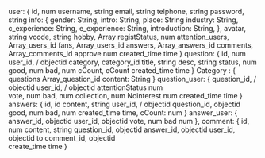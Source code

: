 user: {
	id,				num
	username,		string
	email,			string
	telphone,		string
	password,		string
	info: {
	    gender: String,
	    intro: String,
	    place: String
	    industry: String,
	    c_experience: String,
	    e_experience: String,
	    introduction: String,
	},
	avatar,			string
	vcode,			string
	hobby,			Array
	registStatus,	num
	attention_users,	Array_users_id
	fans,				Array_users_id
	answers,			Array_answers_id
	comments,			Array_comments_id
	approve				num
	created_time		time
}
question: {
	id,				num	
	user_id, /		objectid
	category,		category_id
	title,			string
	desc,			string
	status,			num
	good,			num
	bad,			num
	cCount,			cCount
	created_time    time
}
Category : {
	questions   Array_question_id
	content: String
}
question_user: {
	question_id,	/ objectid
	user_id,	/	 objectid
	attentionStatus	num		
	vote,			num
	bad,			num
	collection,		num
	Nointerest		num
	created_time   	time
}
answers: {
	id,				id
	content,		string
	user_id, /		objectid
	question_id,	objectid
	good,			num
	bad,			num
	created_time	time,
	cCount: 		num
}
answer_user: {
	answer_id,		objectid
	user_id,		objectid
	vote,			num
	bad				num
},
comment: {
	id,				num
	content,		string
	question_id,	objectid
	answer_id,		objectid
	user_id,		objectid
	to comment_id,  objectid	
	create_time		time
}
